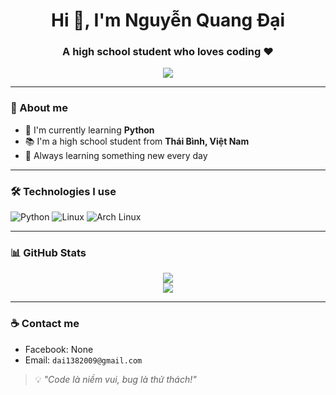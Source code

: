 <h1 align="center">Hi 👋, I'm Nguyễn Quang Đại</h1>
<h3 align="center">A high school student who loves coding ❤️</h3>

<p align="center">
  <img src="https://readme-typing-svg.herokuapp.com/?lines=Welcome+to+my+GitHub!;I+love+Python;I+make+tools.&center=true&size=20">
</p>

---

### 🧠 About me

- 🔭 I'm currently learning **Python**
- 📚 I'm a high school student from **Thái Bình, Việt Nam**  
- 🌱 Always learning something new every day  

---

### 🛠️ Technologies I use

![Python](https://img.shields.io/badge/-Python-3776AB?style=flat-square&logo=python&logoColor=white)
![Linux](https://img.shields.io/badge/-Linux-FCC624?style=flat-square&logo=linux&logoColor=black)
![Arch Linux](https://img.shields.io/badge/-Arch%20Linux-1793D1?style=flat-square&logo=arch-linux&logoColor=white)

---

### 📊 GitHub Stats

<p align="center">
  <img src="https://github-readme-stats.vercel.app/api?username=NguyenDai1382009&show_icons=true&theme=radical" />
  <br/>
  <img src="https://github-readme-stats.vercel.app/api/top-langs/?username=NguyenDai1382009&layout=compact&theme=radical" />
</p>

---

### ☕ Contact me

- Facebook: None
- Email: `dai1382009@gmail.com` 
> 💡 *"Code là niềm vui, bug là thử thách!"*
